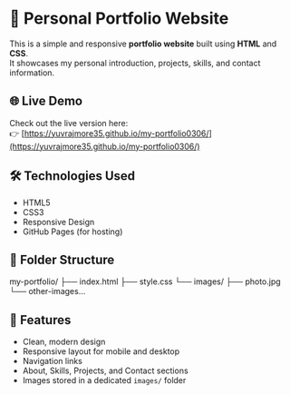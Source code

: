 # 💼 Personal Portfolio Website

This is a simple and responsive **portfolio website** built using **HTML** and **CSS**.  
It showcases my personal introduction, projects, skills, and contact information.

## 🌐 Live Demo
Check out the live version here:  
👉 [https://yuvrajmore35.github.io/my-portfolio0306/](https://yuvrajmore35.github.io/my-portfolio0306/)

## 🛠 Technologies Used
- HTML5
- CSS3
- Responsive Design
- GitHub Pages (for hosting)

## 📁 Folder Structure
my-portfolio/
├── index.html
├── style.css
└── images/
├── photo.jpg
└── other-images...
## 📸 Features
- Clean, modern design
- Responsive layout for mobile and desktop
- Navigation links
- About, Skills, Projects, and Contact sections
- Images stored in a dedicated `images/` folder
